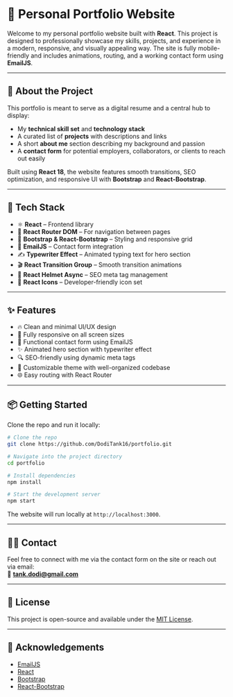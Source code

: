 # 💼 Personal Portfolio Website

Welcome to my personal portfolio website built with **React**. This project is designed to professionally showcase my skills, projects, and experience in a modern, responsive, and visually appealing way. The site is fully mobile-friendly and includes animations, routing, and a working contact form using **EmailJS**.

---

<!-- ## 🌐 Live Demo

🔗 [View Live Site](https://your-live-link.com)

--- -->

## 📌 About the Project

This portfolio is meant to serve as a digital resume and a central hub to display:

- My **technical skill set** and **technology stack**
- A curated list of **projects** with descriptions and links
- A short **about me** section describing my background and passion
- A **contact form** for potential employers, collaborators, or clients to reach out easily

Built using **React 18**, the website features smooth transitions, SEO optimization, and responsive UI with **Bootstrap** and **React-Bootstrap**.

---

## 🚀 Tech Stack

- ⚛️ **React** – Frontend library
- 🧭 **React Router DOM** – For navigation between pages
- 🎨 **Bootstrap & React-Bootstrap** – Styling and responsive grid
- 📨 **EmailJS** – Contact form integration
- ✍️ **Typewriter Effect** – Animated typing text for hero section
- 🎬 **React Transition Group** – Smooth transition animations
- 🧠 **React Helmet Async** – SEO meta tag management
- 🎯 **React Icons** – Developer-friendly icon set

---

## ✨ Features

- 🔥 Clean and minimal UI/UX design
- 📱 Fully responsive on all screen sizes
- 💌 Functional contact form using EmailJS
- ✨ Animated hero section with typewriter effect
- 🔍 SEO-friendly using dynamic meta tags
- 🎨 Customizable theme with well-organized codebase
- 🌐 Easy routing with React Router

---

## 📦 Getting Started

Clone the repo and run it locally:

```bash
# Clone the repo
git clone https://github.com/DodiTank16/portfolio.git

# Navigate into the project directory
cd portfolio

# Install dependencies
npm install

# Start the development server
npm start
```

The website will run locally at `http://localhost:3000`.

---

<!-- ## 🚀 Deployment Options

This project is ready to deploy using:

- [Vercel](https://vercel.com/)
- [Netlify](https://www.netlify.com/)
- [GitHub Pages](https://pages.github.com/)

You can customize environment variables (e.g., EmailJS keys) via a `.env` file if needed.

---

## 🖼️ Screenshots

_Add a few screenshots or a GIF preview of your site in action here._

--- -->

## 🙋‍♂️ Contact

Feel free to connect with me via the contact form on the site or reach out via email:  
📧 **tank.dodi@gmail.com**

---

## 📄 License

This project is open-source and available under the [MIT License](LICENSE).

---

## 🙌 Acknowledgements

- [EmailJS](https://www.emailjs.com/)
- [React](https://reactjs.org/)
- [Bootstrap](https://getbootstrap.com/)
- [React-Bootstrap](https://react-bootstrap.github.io/)
